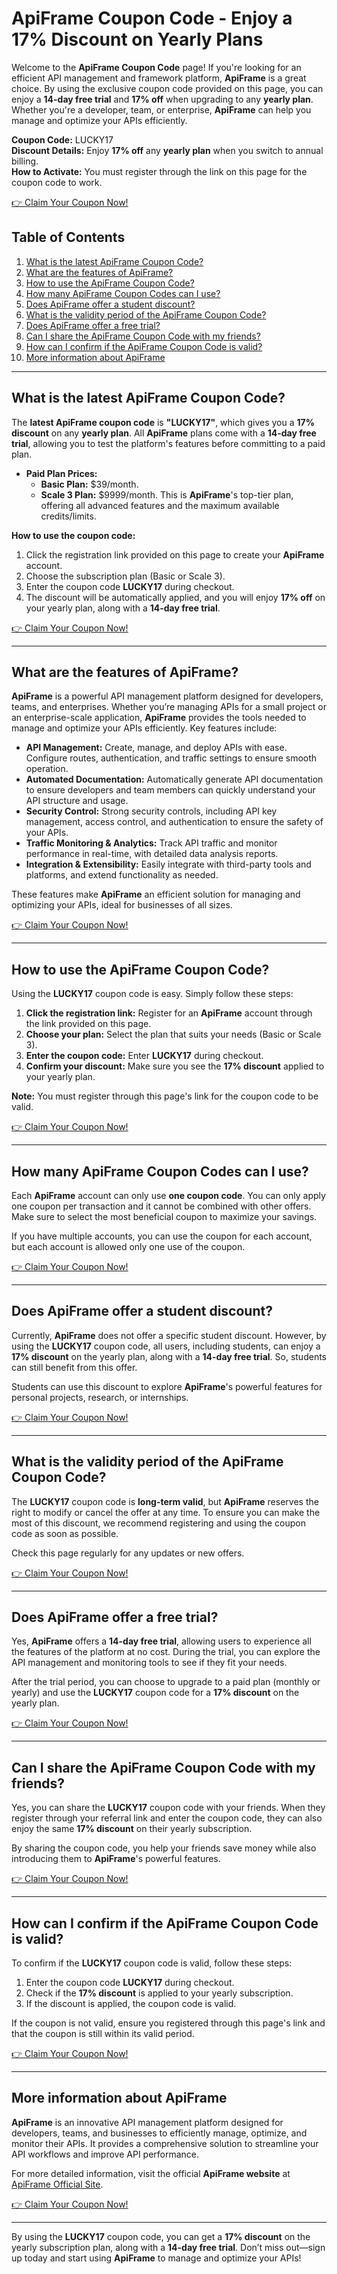 # ApiFrame Coupon Code - Enjoy a 17% Discount on Yearly Plans

Welcome to the **ApiFrame Coupon Code** page! If you're looking for an efficient API management and framework platform, **ApiFrame** is a great choice. By using the exclusive coupon code provided on this page, you can enjoy a **14-day free trial** and **17% off** when upgrading to any **yearly plan**. Whether you're a developer, team, or enterprise, **ApiFrame** can help you manage and optimize your APIs efficiently.

**Coupon Code:** LUCKY17  
**Discount Details:** Enjoy **17% off** any **yearly plan** when you switch to annual billing.  
**How to Activate:** You must register through the link on this page for the coupon code to work.

[👉 Claim Your Coupon Now!](https://bit.ly/3QReCBG)

## Table of Contents
1. [What is the latest ApiFrame Coupon Code?](#what-is-the-latest-apiframe-coupon-code)
2. [What are the features of ApiFrame?](#what-are-the-features-of-apiframe)
3. [How to use the ApiFrame Coupon Code?](#how-to-use-the-apiframe-coupon-code)
4. [How many ApiFrame Coupon Codes can I use?](#how-many-apiframe-coupon-codes-can-i-use)
5. [Does ApiFrame offer a student discount?](#does-apiframe-offer-a-student-discount)
6. [What is the validity period of the ApiFrame Coupon Code?](#what-is-the-validity-period-of-the-apiframe-coupon-code)
7. [Does ApiFrame offer a free trial?](#does-apiframe-offer-a-free-trial)
8. [Can I share the ApiFrame Coupon Code with my friends?](#can-i-share-the-apiframe-coupon-code-with-my-friends)
9. [How can I confirm if the ApiFrame Coupon Code is valid?](#how-can-i-confirm-if-the-apiframe-coupon-code-is-valid)
10. [More information about ApiFrame](#more-information-about-apiframe)

---

## What is the latest ApiFrame Coupon Code?

The **latest ApiFrame coupon code** is **"LUCKY17"**, which gives you a **17% discount** on any **yearly plan**. All **ApiFrame** plans come with a **14-day free trial**, allowing you to test the platform's features before committing to a paid plan.

- **Paid Plan Prices:**
  - **Basic Plan:** $39/month.
  - **Scale 3 Plan:** $9999/month. This is **ApiFrame**'s top-tier plan, offering all advanced features and the maximum available credits/limits.

**How to use the coupon code:**
1. Click the registration link provided on this page to create your **ApiFrame** account.
2. Choose the subscription plan (Basic or Scale 3).
3. Enter the coupon code **LUCKY17** during checkout.
4. The discount will be automatically applied, and you will enjoy **17% off** on your yearly plan, along with a **14-day free trial**.

[👉 Claim Your Coupon Now!](https://bit.ly/3QReCBG)

---

## What are the features of ApiFrame?

**ApiFrame** is a powerful API management platform designed for developers, teams, and enterprises. Whether you’re managing APIs for a small project or an enterprise-scale application, **ApiFrame** provides the tools needed to manage and optimize your APIs efficiently. Key features include:

- **API Management:** Create, manage, and deploy APIs with ease. Configure routes, authentication, and traffic settings to ensure smooth operation.
- **Automated Documentation:** Automatically generate API documentation to ensure developers and team members can quickly understand your API structure and usage.
- **Security Control:** Strong security controls, including API key management, access control, and authentication to ensure the safety of your APIs.
- **Traffic Monitoring & Analytics:** Track API traffic and monitor performance in real-time, with detailed data analysis reports.
- **Integration & Extensibility:** Easily integrate with third-party tools and platforms, and extend functionality as needed.

These features make **ApiFrame** an efficient solution for managing and optimizing your APIs, ideal for businesses of all sizes.

[👉 Claim Your Coupon Now!](https://bit.ly/3QReCBG)

---

## How to use the ApiFrame Coupon Code?

Using the **LUCKY17** coupon code is easy. Simply follow these steps:

1. **Click the registration link:** Register for an **ApiFrame** account through the link provided on this page.
2. **Choose your plan:** Select the plan that suits your needs (Basic or Scale 3).
3. **Enter the coupon code:** Enter **LUCKY17** during checkout.
4. **Confirm your discount:** Make sure you see the **17% discount** applied to your yearly plan.

**Note:** You must register through this page's link for the coupon code to be valid.

[👉 Claim Your Coupon Now!](https://bit.ly/3QReCBG)

---

## How many ApiFrame Coupon Codes can I use?

Each **ApiFrame** account can only use **one coupon code**. You can only apply one coupon per transaction and it cannot be combined with other offers. Make sure to select the most beneficial coupon to maximize your savings.

If you have multiple accounts, you can use the coupon for each account, but each account is allowed only one use of the coupon.

[👉 Claim Your Coupon Now!](https://bit.ly/3QReCBG)

---

## Does ApiFrame offer a student discount?

Currently, **ApiFrame** does not offer a specific student discount. However, by using the **LUCKY17** coupon code, all users, including students, can enjoy a **17% discount** on the yearly plan, along with a **14-day free trial**. So, students can still benefit from this offer.

Students can use this discount to explore **ApiFrame**'s powerful features for personal projects, research, or internships.

[👉 Claim Your Coupon Now!](https://bit.ly/3QReCBG)

---

## What is the validity period of the ApiFrame Coupon Code?

The **LUCKY17** coupon code is **long-term valid**, but **ApiFrame** reserves the right to modify or cancel the offer at any time. To ensure you can make the most of this discount, we recommend registering and using the coupon code as soon as possible.

Check this page regularly for any updates or new offers.

[👉 Claim Your Coupon Now!](https://bit.ly/3QReCBG)

---

## Does ApiFrame offer a free trial?

Yes, **ApiFrame** offers a **14-day free trial**, allowing users to experience all the features of the platform at no cost. During the trial, you can explore the API management and monitoring tools to see if they fit your needs.

After the trial period, you can choose to upgrade to a paid plan (monthly or yearly) and use the **LUCKY17** coupon code for a **17% discount** on the yearly plan.

[👉 Claim Your Coupon Now!](https://bit.ly/3QReCBG)

---

## Can I share the ApiFrame Coupon Code with my friends?

Yes, you can share the **LUCKY17** coupon code with your friends. When they register through your referral link and enter the coupon code, they can also enjoy the same **17% discount** on their yearly subscription.

By sharing the coupon code, you help your friends save money while also introducing them to **ApiFrame**'s powerful features.

[👉 Claim Your Coupon Now!](https://bit.ly/3QReCBG)

---

## How can I confirm if the ApiFrame Coupon Code is valid?

To confirm if the **LUCKY17** coupon code is valid, follow these steps:

1. Enter the coupon code **LUCKY17** during checkout.
2. Check if the **17% discount** is applied to your yearly subscription.
3. If the discount is applied, the coupon code is valid.

If the coupon is not valid, ensure you registered through this page's link and that the coupon is still within its valid period.

[👉 Claim Your Coupon Now!](https://bit.ly/3QReCBG)

---

## More information about ApiFrame

**ApiFrame** is an innovative API management platform designed for developers, teams, and businesses to efficiently manage, optimize, and monitor their APIs. It provides a comprehensive solution to streamline your API workflows and improve API performance. 

For more detailed information, visit the official **ApiFrame website** at [ApiFrame Official Site](https://apiframe.ai).

[👉 Claim Your Coupon Now!](https://bit.ly/3QReCBG)

---

By using the **LUCKY17** coupon code, you can get a **17% discount** on the yearly subscription plan, along with a **14-day free trial**. Don’t miss out—sign up today and start using **ApiFrame** to manage and optimize your APIs!
